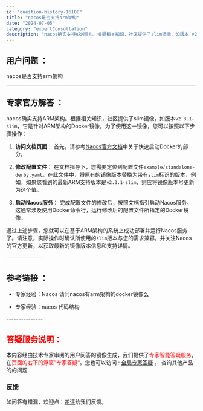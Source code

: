 ```yaml
---
id: "question-history-16108"
title: "nacos是否支持arm架构"
date: "2024-07-05"
category: "expertConsultation"
description: "nacos确实支持ARM架构。根据相关知识，社区提供了slim镜像，如版本`v2.3.1-slim`，它是针对ARM架构的Docker镜像。为了使用这一镜像，您可以按照以下步骤操作：1. **访问文档页面**：   首先，请参考[Nacos官方文档](http://localhost:4321/do"
---
```


## 用户问题 ： 
 nacos是否支持arm架构  

---------------
## 专家官方解答 ：

nacos确实支持ARM架构。根据相关知识，社区提供了slim镜像，如版本`v2.3.1-slim`，它是针对ARM架构的Docker镜像。为了使用这一镜像，您可以按照以下步骤操作：

1. **访问文档页面**：
   首先，请参考[Nacos官方文档](http://localhost:4321/docs/next/quickstart/quick-start-docker/)中关于快速启动Docker的部分。

2. **修改配置文件**：
   在文档指导下，您需要定位到配置文件`example/standalone-derby.yaml`。在此文件中，将原有的镜像版本替换为带有`slim`标识的版本，例如，如果您看到的最新ARM支持版本是`v2.3.1-slim`，则应将镜像版本号更新为这个值。

3. **启动Nacos服务**：
   完成配置文件的修改后，按照文档指引启动Nacos服务。这通常涉及使用Docker命令行，运行修改后的配置文件所指定的Docker镜像。

通过上述步骤，您就可以在基于ARM架构的系统上成功部署并运行Nacos服务了。请注意，实际操作时确认所使用的`slim`版本与您的需求兼容，并关注Nacos的官方更新，以获取最新的镜像版本信息和支持详情。


<font color="#949494">---------------</font> 


## 参考链接 ：

* 专家经验：Nacos 请问nacos有arm架构的docker镜像么 
 
 * 专家经验：nacos 代码结构 


 <font color="#949494">---------------</font> 
 


## <font color="#FF0000">答疑服务说明：</font> 

本内容经由技术专家审阅的用户问答的镜像生成，我们提供了<font color="#FF0000">专家智能答疑服务</font>，在<font color="#FF0000">页面的右下的浮窗”专家答疑“</font>。您也可以访问 : [全局专家答疑](https://answer.opensource.alibaba.com/docs/intro) 。 咨询其他产品的的问题

### 反馈
如问答有错漏，欢迎点：[差评](https://ai.nacos.io/user/feedbackByEnhancerGradePOJOID?enhancerGradePOJOId=16128)给我们反馈。
